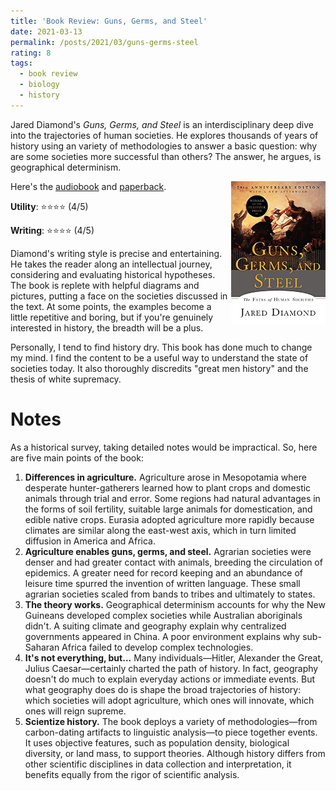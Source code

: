 ```yaml
---
title: 'Book Review: Guns, Germs, and Steel'
date: 2021-03-13
permalink: /posts/2021/03/guns-germs-steel
rating: 8
tags:
  - book review
  - biology
  - history
---
```


Jared Diamond's *Guns, Germs, and Steel* is an interdisciplinary deep dive into the trajectories of human societies. He explores thousands of years of history using an variety of methodologies to answer a basic question: why are some societies more successful than others? The answer, he argues, is geographical determinism.

<img align="right" width="30%" src="/images/books/guns_germs_steel.jpg">

Here's the [audiobook](https://www.audible.com/pd/Guns-Germs-and-Steel-Audiobook/B004G7VN04) and [paperback](https://www.amazon.com/Guns-Germs-Steel-Fates-Societies/dp/0393317552).

**Utility**: ⭐⭐⭐⭐ (4/5)

**Writing**: ⭐⭐⭐⭐ (4/5)

Diamond's writing style is precise and entertaining. He takes the reader along an intellectual journey, considering and evaluating historical hypotheses. The book is replete with helpful diagrams and pictures, putting a face on the societies discussed in the text. At some points, the examples become a little repetitive and boring, but if you're genuinely interested in history, the breadth will be a plus.

Personally, I tend to find history dry. This book has done much to change my mind. I find the content to be a useful way to understand the state of societies today. It also thoroughly discredits "great men history" and the thesis of white supremacy.

Notes
===

As a historical survey, taking detailed notes would be impractical. So, here are five main points of the book:

1. **Differences in agriculture.** Agriculture arose in Mesopotamia where desperate hunter-gatherers learned how to plant crops and domestic animals through trial and error. Some regions had natural advantages in the forms of soil fertility, suitable large animals for domestication, and edible native crops. Eurasia adopted agriculture more rapidly because climates are similar along the east-west axis, which in turn limited diffusion in America and Africa.
2. **Agriculture enables guns, germs, and steel.** Agrarian societies were denser and had greater contact with animals, breeding the circulation of epidemics. A greater need for record keeping and an abundance of leisure time spurred the invention of written language. These small agrarian societies scaled from bands to tribes and ultimately to states.
3. **The theory works.** Geographical determinism accounts for why the New Guineans developed complex societies while Australian aboriginals didn't. A suiting climate and geography explain why centralized governments appeared in China. A poor environment explains why sub-Saharan Africa failed to develop complex technologies.
4. **It's not everything, but...** Many individuals—Hitler, Alexander the Great, Julius Caesar—certainly charted the path of history. In fact, geography doesn't do much to explain everyday actions or immediate events. But what geography does do is shape the broad trajectories of history: which societies will adopt agriculture, which ones will innovate, which ones will reign supreme.
5. **Scientize history.** The book deploys a variety of methodologies—from carbon-dating artifacts to linguistic analysis—to piece together events. It uses objective features, such as population density, biological diversity, or land mass, to support theories. Although history differs from other scientific disciplines in data collection and interpretation, it benefits equally from the rigor of scientific analysis.
